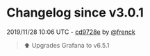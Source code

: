 # Changelog since v3.0.1

2019/11/28 10:06 UTC - [cd9728e](https://github.com/hassio-addons/addon-grafana/commit/cd9728e43e245eafa8af6901559587841eea402d) by [@frenck](https://github.com/frenck)
> :arrow_up: Upgrades Grafana to v6.5.1 

